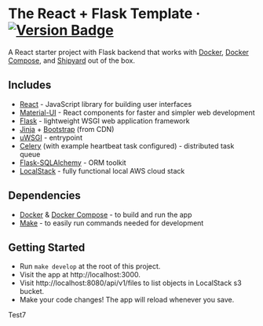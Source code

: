 # The React + Flask Template &middot; [![Version Badge](https://img.shields.io/badge/version-1.0.0-brightgreen)](#)

A React starter project with Flask backend that works with [Docker](https://www.docker.com), [Docker Compose](https://docs.docker.com/compose),
and [Shipyard](https://shipyard.build) out of the box.

## Includes

- [React](https://github.com/facebook/react) - JavaScript library for building user interfaces
- [Material-UI](https://github.com/mui-org/material-ui) - React components for faster and simpler web development
- [Flask](https://github.com/pallets/flask) - lightweight WSGI web application framework
- [Jinja](https://github.com/pallets/jinja) + [Bootstrap](https://pythonhosted.org/Flask-Bootstrap) (from CDN)
- [uWSGI](https://github.com/unbit/uwsgi) - entrypoint
- [Celery](https://github.com/celery/celery) (with example heartbeat task configured) - distributed task queue
- [Flask-SQLAlchemy](https://github.com/pallets/flask-sqlalchemy) - ORM toolkit
- [LocalStack](https://github.com/localstack/localstack) - fully functional local AWS cloud stack

## Dependencies

- [Docker](https://www.docker.com) & [Docker Compose](https://docs.docker.com/compose) - to build and run the app
- [Make](https://www.gnu.org/software/make/manual/make.html) - to easily run commands needed for development

## Getting Started

- Run `make develop` at the root of this project.
- Visit the app at http://localhost:3000.
- Visit http://localhost:8080/api/v1/files to list objects in LocalStack s3 bucket.
- Make your code changes! The app will reload whenever you save.

Test7
